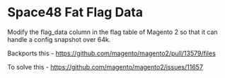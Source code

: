 Space48 Fat Flag Data
=

Modify the flag_data column in the flag table of Magento 2 so that it can handle a config snapshot over 64k.

Backports this - https://github.com/magento/magento2/pull/13579/files

To solve this - https://github.com/magento/magento2/issues/11657


